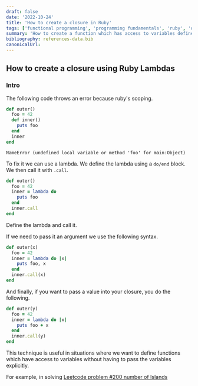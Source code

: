 ```yaml
---
draft: false
date: '2022-10-24'
title: 'How to create a closure in Ruby'
tags: ['functional programming', 'programming fundamentals', 'ruby', 'question']
summary: 'How to create a function which has access to variables defined outside its block scope'
bibliography: references-data.bib
canonicalUrl:
---
```


## How to create a closure using Ruby Lambdas

### Intro

The following code throws an error because ruby's scoping.

```ruby {4} showLineNumbers
def outer()
  foo = 42
  def inner()
    puts foo
  end
  inner
end
```

`NameError (undefined local variable or method 'foo' for main:Object)`

To fix it we can use a lambda. We define the lambda using a `do/end` block.
We then call it with `.call`.

```ruby {3, 6} showLineNumbers
def outer()
  foo = 42
  inner = lambda do
    puts foo
  end
  inner.call
end
```

Define the lambda and call it.

If we need to pass it an argument we use the following syntax.

```ruby {3, 6} showLineNumbers
def outer(x)
  foo = 42
  inner = lambda do |x|
    puts foo, x
  end
  inner.call(x)
end
```

And finally, if you want to pass a value into your closure, you do the following.

```ruby {1, 6} showLineNumbers
def outer(y)
  foo = 42
  inner = lambda do |x|
    puts foo + x
  end
  inner.call(y)
end
```

This technique is useful in situations where we want to define functions
which have access to variables without having to pass the variables explicitly.

For example, in solving [Leetcode problem #200 number of Islands](https://loi-tran-blog.netlify.app/blog/leetcode/leetcode-7)
